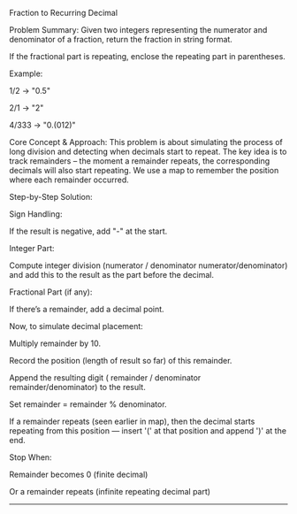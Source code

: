 Fraction to Recurring Decimal

Problem Summary:
Given two integers representing the numerator and denominator of a fraction, return the fraction in string format.

If the fractional part is repeating, enclose the repeating part in parentheses.

Example:

1/2 → "0.5"

2/1 → "2"

4/333 → "0.(012)"

Core Concept & Approach:
This problem is about simulating the process of long division and detecting when decimals start to repeat. The key idea is to track remainders – the moment a remainder repeats, the corresponding decimals will also start repeating. We use a map to remember the position where each remainder occurred.

Step-by-Step Solution:

Sign Handling:

If the result is negative, add "-" at the start.

Integer Part:

Compute integer division (numerator / denominator
numerator/denominator) and add this to the result as the part before the decimal.

Fractional Part (if any):

If there’s a remainder, add a decimal point.

Now, to simulate decimal placement:

Multiply remainder by 10.

Record the position (length of result so far) of this remainder.

Append the resulting digit (
remainder
/
denominator
remainder/denominator) to the result.

Set remainder = remainder % denominator.

If a remainder repeats (seen earlier in map), then the decimal starts repeating from this position — insert '(' at that position and append ')' at the end.

Stop When:

Remainder becomes 0 (finite decimal)

Or a remainder repeats (infinite repeating decimal part)

---------------------------------------------------------------------------------------